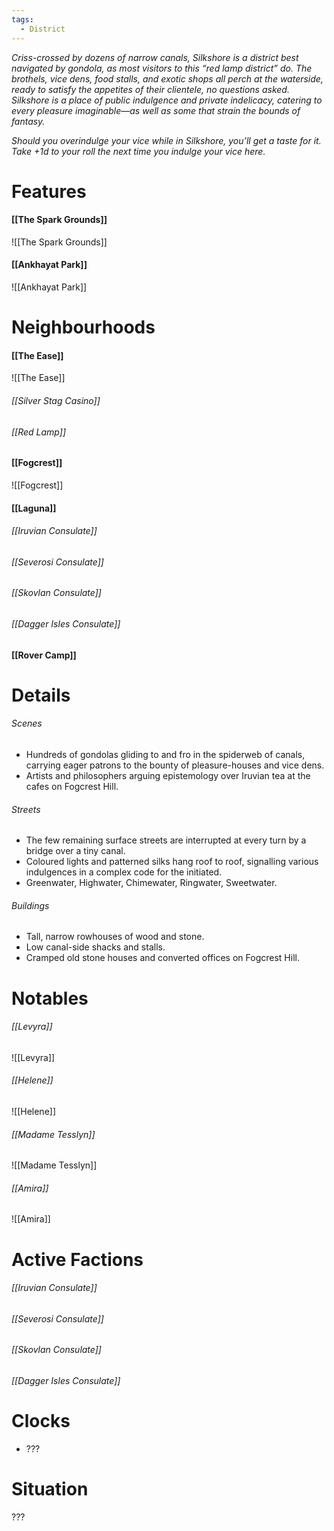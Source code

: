 ```yaml
---
tags:
  - District
---
```

*Criss-crossed by dozens of narrow canals, Silkshore is a district best navigated by gondola, as most visitors to this “red lamp district” do. The brothels, vice dens, food stalls, and exotic shops all perch at the waterside, ready to satisfy the appetites of their clientele, no questions asked. Silkshore is a place of public indulgence and private indelicacy, catering to every pleasure imaginable—as well as some that strain the bounds of fantasy.*

*Should you overindulge your vice while in Silkshore, you’ll get a taste for it. Take +1d to your roll the next time you indulge your vice here.*
# Features
#### [[The Spark Grounds]]
![[The Spark Grounds]]
#### [[Ankhayat Park]]
![[Ankhayat Park]]
# Neighbourhoods
#### [[The Ease]]
![[The Ease]]
###### [[Silver Stag Casino]]
###### [[Red Lamp]]
#### [[Fogcrest]]
![[Fogcrest]]

#### [[Laguna]]
###### [[Iruvian Consulate]]
###### [[Severosi Consulate]]
###### [[Skovlan Consulate]]
###### [[Dagger Isles Consulate]]
#### [[Rover Camp]]

# Details
###### Scenes
- Hundreds of gondolas gliding to and fro in the spiderweb of canals, carrying eager patrons to the bounty of pleasure-houses and vice dens. 
- Artists and philosophers arguing epistemology over Iruvian tea at the cafes on Fogcrest Hill.
###### Streets
- The few remaining surface streets are interrupted at every turn by a bridge over a tiny canal. 
- Coloured lights and patterned silks hang roof to roof, signalling various indulgences in a complex code for the initiated. 
- Greenwater, Highwater, Chimewater, Ringwater, Sweetwater.
###### Buildings
- Tall, narrow rowhouses of wood and stone. 
- Low canal-side shacks and stalls. 
- Cramped old stone houses and converted offices on Fogcrest Hill.
# Notables
###### [[Levyra]]
![[Levyra]]
###### [[Helene]]
![[Helene]]
###### [[Madame Tesslyn]]
![[Madame Tesslyn]]
###### [[Amira]]
![[Amira]]
# Active Factions
###### [[Iruvian Consulate]]
###### [[Severosi Consulate]]
###### [[Skovlan Consulate]]
###### [[Dagger Isles Consulate]]

# Clocks
- ???
# Situation
???



